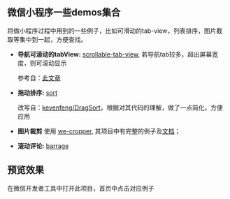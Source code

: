 ## 微信小程序一些demos集合

将做小程序过程中用到的一些例子，比如可滑动的tab-view，列表排序，图片截取等集中到一起，方便查找。

- **导航可滚动的tabView:** [scrollable-tab-view](docs/scrollable-tab-view.md), 若导航tab较多，超出屏幕宽度，则可滚动显示

  参考自：[此文章](http://www.henkuai.com/thread-30108-1-1.html)

- **拖动排序:** [sort](docs/sort.md)

  改写自：[kevenfeng/DragSort](https://github.com/kevenfeng/DragSort)，根据对其代码的理解，做了一点简化，方便应用

- **图片裁剪** 使用 [we-cropper](https://github.com/we-plugin/we-cropper), 其项目中有完整的例子及[文档](https://we-plugin.github.io/we-cropper/#/)；

- **滚动评论:** [barrage](docs/barrage.md)

## 预览效果 ##
在微信开发者工具中打开此项目，首页中点击对应例子


